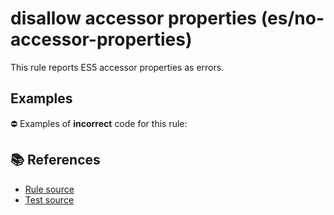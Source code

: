 # disallow accessor properties (es/no-accessor-properties)

This rule reports ES5 accessor properties as errors.

## Examples

⛔ Examples of **incorrect** code for this rule:

<eslint-playground type="bad" code="/*eslint es/no-accessor-properties: error */
var a = {
    get a() {},
    set a(value) {}
}
class A {
    get a() {}
    set a(value) {}
}
" />

## 📚 References

- [Rule source](https://github.com/mysticatea/eslint-plugin-es/blob/v1.2.0/lib/rules/no-accessor-properties.js)
- [Test source](https://github.com/mysticatea/eslint-plugin-es/blob/v1.2.0/tests/lib/rules/no-accessor-properties.js)

